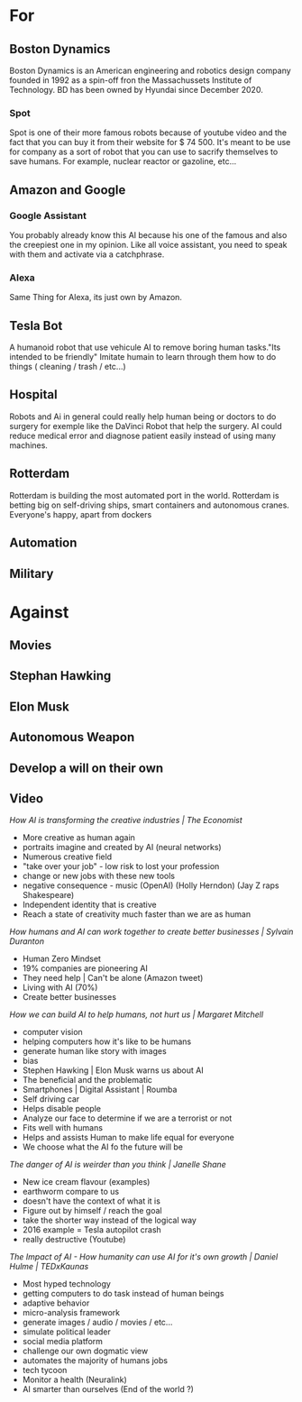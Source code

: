 # For

## Boston Dynamics
 
Boston Dynamics is an American engineering and 
robotics design company founded in 1992 as a 
spin-off fron the Massachussets Institute of 
Technology. BD has been owned by Hyundai 
since December 2020.

### Spot 

Spot is one of their more famous robots because 
of youtube video and the fact that you can buy 
it from their website for $ 74 500. 
It's meant to be use for company as a sort of 
robot that you can use to sacrify themselves 
to save humans. For example, nuclear reactor or 
gazoline, etc...


## Amazon and Google

### Google Assistant 

You probably already know this AI because his one of
the famous and also the creepiest one in my opinion.
Like all voice assistant, you need to speak with 
them and activate via  a catchphrase.

### Alexa 

Same Thing for Alexa, its just own by Amazon.


## Tesla Bot 

A humanoid robot that use vehicule AI to remove 
boring human tasks."Its intended to be friendly"
Imitate humain to learn through them how to do 
things ( cleaning / trash / etc...)


## Hospital

Robots and Ai in general could really help human
being or doctors to do surgery for exemple like the 
DaVinci Robot that help the surgery. AI could 
reduce medical error and diagnose patient easily 
instead of using many machines.


## Rotterdam 

Rotterdam is building the most automated port
in the world.
Rotterdam is betting big on self-driving ships,
smart containers and autonomous cranes. Everyone's
happy, apart from dockers

## Automation 


## Military


# Against

## Movies 

## Stephan Hawking

## Elon Musk

## Autonomous Weapon

## Develop a will on their own  

## Video 

*How AI is transforming the creative industries | The Economist*
- More creative as human again 
- portraits imagine and created by AI (neural networks)
- Numerous creative field
- "take over your job" - low risk to lost your profession
- change or new jobs with these new tools 
- negative consequence - music (OpenAI) (Holly Herndon) 
(Jay Z raps Shakespeare)
- Independent identity that is creative
- Reach a state of creativity much faster than we are as human

*How humans and AI can work together to create better businesses | Sylvain Duranton*
- Human Zero Mindset 
- 19% companies are pioneering AI
- They need help | Can't be alone  (Amazon tweet)
- Living with AI (70%)
- Create better businesses 

*How we can build AI to help humans, not hurt us | Margaret Mitchell* 
- computer vision 
- helping computers how it's like to be humans
- generate human like story with images
- bias 
- Stephen Hawking | Elon Musk warns us about AI 
- The beneficial and the problematic
- Smartphones | Digital Assistant | Roumba
- Self driving car
- Helps disable people
- Analyze our face to determine if we are a terrorist or not
- Fits well with humans
- Helps and assists Human to make life equal for everyone
- We choose what the AI fo the future will be

*The danger of AI is weirder than you think | Janelle Shane*
- New ice cream flavour (examples)
- earthworm compare to us
- doesn't have the context of what it is 
- Figure out by himself / reach the goal 
- take the shorter way instead of the logical way
- 2016 example = Tesla autopilot crash 
- really destructive (Youtube)

*The Impact of AI - How humanity can use AI for it's own growth | Daniel Hulme | TEDxKaunas* 
- Most hyped technology 
- getting computers to do task instead of human beings
- adaptive behavior 
- micro-analysis framework
- generate images / audio / movies / etc...
- simulate political leader
- social media platform 
- challenge our own dogmatic view 
- automates the majority of humans jobs
- tech tycoon
- Monitor a health (Neuralink)
- AI smarter than ourselves (End of the world ?)

  